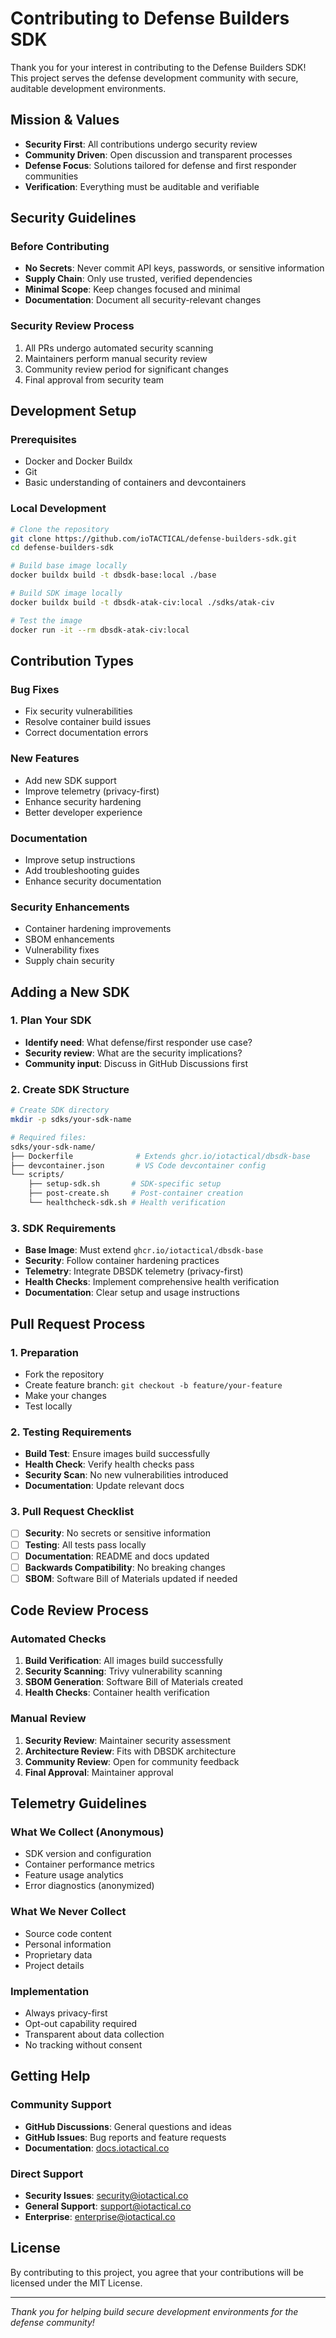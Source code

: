 # Contributing to Defense Builders SDK

Thank you for your interest in contributing to the Defense Builders SDK! This project serves the defense development community with secure, auditable development environments.

## Mission & Values

- **Security First**: All contributions undergo security review
- **Community Driven**: Open discussion and transparent processes
- **Defense Focus**: Solutions tailored for defense and first responder communities
- **Verification**: Everything must be auditable and verifiable

## Security Guidelines

### Before Contributing
- **No Secrets**: Never commit API keys, passwords, or sensitive information
- **Supply Chain**: Only use trusted, verified dependencies
- **Minimal Scope**: Keep changes focused and minimal
- **Documentation**: Document all security-relevant changes

### Security Review Process
1. All PRs undergo automated security scanning
2. Maintainers perform manual security review
3. Community review period for significant changes
4. Final approval from security team

## Development Setup

### Prerequisites
- Docker and Docker Buildx
- Git
- Basic understanding of containers and devcontainers

### Local Development
```bash
# Clone the repository
git clone https://github.com/ioTACTICAL/defense-builders-sdk.git
cd defense-builders-sdk

# Build base image locally
docker buildx build -t dbsdk-base:local ./base

# Build SDK image locally
docker buildx build -t dbsdk-atak-civ:local ./sdks/atak-civ

# Test the image
docker run -it --rm dbsdk-atak-civ:local
```

## Contribution Types

### Bug Fixes
- Fix security vulnerabilities
- Resolve container build issues
- Correct documentation errors

### New Features
- Add new SDK support
- Improve telemetry (privacy-first)
- Enhance security hardening
- Better developer experience

### Documentation
- Improve setup instructions
- Add troubleshooting guides
- Enhance security documentation

### Security Enhancements
- Container hardening improvements
- SBOM enhancements
- Vulnerability fixes
- Supply chain security

## Adding a New SDK

### 1. Plan Your SDK
- **Identify need**: What defense/first responder use case?
- **Security review**: What are the security implications?
- **Community input**: Discuss in GitHub Discussions first

### 2. Create SDK Structure
```bash
# Create SDK directory
mkdir -p sdks/your-sdk-name

# Required files:
sdks/your-sdk-name/
├── Dockerfile              # Extends ghcr.io/iotactical/dbsdk-base
├── devcontainer.json       # VS Code devcontainer config
└── scripts/
    ├── setup-sdk.sh       # SDK-specific setup
    ├── post-create.sh     # Post-container creation
    └── healthcheck-sdk.sh # Health verification
```

### 3. SDK Requirements
- **Base Image**: Must extend `ghcr.io/iotactical/dbsdk-base`
- **Security**: Follow container hardening practices
- **Telemetry**: Integrate DBSDK telemetry (privacy-first)
- **Health Checks**: Implement comprehensive health verification
- **Documentation**: Clear setup and usage instructions

## Pull Request Process

### 1. Preparation
- Fork the repository
- Create feature branch: `git checkout -b feature/your-feature`
- Make your changes
- Test locally

### 2. Testing Requirements
- **Build Test**: Ensure images build successfully
- **Health Check**: Verify health checks pass
- **Security Scan**: No new vulnerabilities introduced
- **Documentation**: Update relevant docs

### 3. Pull Request Checklist
- [ ] **Security**: No secrets or sensitive information
- [ ] **Testing**: All tests pass locally
- [ ] **Documentation**: README and docs updated
- [ ] **Backwards Compatibility**: No breaking changes
- [ ] **SBOM**: Software Bill of Materials updated if needed

## Code Review Process

### Automated Checks
1. **Build Verification**: All images build successfully
2. **Security Scanning**: Trivy vulnerability scanning
3. **SBOM Generation**: Software Bill of Materials created
4. **Health Checks**: Container health verification

### Manual Review
1. **Security Review**: Maintainer security assessment
2. **Architecture Review**: Fits with DBSDK architecture
3. **Community Review**: Open for community feedback
4. **Final Approval**: Maintainer approval

## Telemetry Guidelines

### What We Collect (Anonymous)
- SDK version and configuration
- Container performance metrics  
- Feature usage analytics
- Error diagnostics (anonymized)

### What We Never Collect
- Source code content
- Personal information
- Proprietary data
- Project details

### Implementation
- Always privacy-first
- Opt-out capability required
- Transparent about data collection
- No tracking without consent

## Getting Help

### Community Support
- **GitHub Discussions**: General questions and ideas
- **GitHub Issues**: Bug reports and feature requests
- **Documentation**: [docs.iotactical.co](https://docs.iotactical.co)

### Direct Support
- **Security Issues**: [security@iotactical.co](mailto:security@iotactical.co)
- **General Support**: [support@iotactical.co](mailto:support@iotactical.co)
- **Enterprise**: [enterprise@iotactical.co](mailto:enterprise@iotactical.co)

## License

By contributing to this project, you agree that your contributions will be licensed under the MIT License.

---

*Thank you for helping build secure development environments for the defense community!*